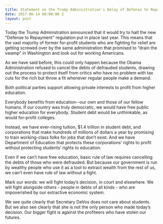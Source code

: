 ```yaml
---
title: Statement on the Trump Administration's Delay of Defense to Repayment
date: 2017-06-14 00:00:00 Z
layout: post
---
```


Today the Trump Administration announced that it would try to halt the new “Defense to Repayment” regulation put in place last year. This means that the vast majority of former for-profit students who are fighting for relief are getting screwed over by the same administration that promised to “drain the swamp” in Washington and look out for working Americans. 
 
As we have said before, this could only happen because the Obama Administration refused to cancel the debts of defrauded students, drawing out the process to protect itself from critics who have no problem with tax cuts for the rich but throw a fit whenever regular people make a demand.
 
Both political parties support allowing private interests to profit from higher education.
 
Everybody benefits from education--our own and those of our fellow humans. If our country was truly democratic, we would have free public higher education for everybody. Student debt would be unthinkable, as would for-profit colleges.

Instead, we have ever-rising tuition, $1.4 trillion in student debt, and corporations that make hundreds of millions of dollars a year by promising to train working-class folks for jobs that don’t exist. And we have Department of Education that protects these corporations’ rights to profit without protecting students’ rights to education.
 
Even if we can’t have free education, basic rule of law requires cancelling the debts of those who were defrauded. But because our government is run by wealthy people who use it as a tool to extract wealth from the rest of us, we can’t even have rule of law without a fight.
 
Mark our words: we will fight today’s decision, in court and elsewhere. We will fight alongside others - people in debts of all kinds - who are impoverished by our extractive economic system. 

We see quite clearly that Secretary DeVos does not care about students. But we also see clearly that she is not the only person who made today’s decision. Our bigger fight is against the profiteers who have stolen our futures.